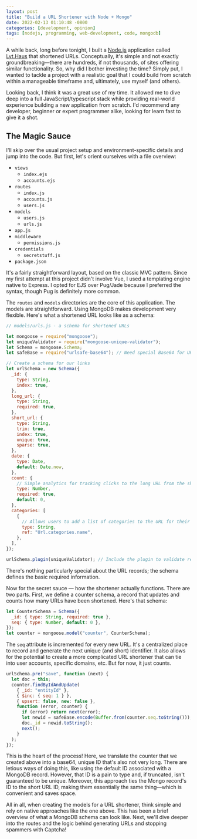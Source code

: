 ```yaml
---
layout: post
title: "Build a URL Shortener with Node + Mongo"
date: 2022-02-13 01:10:48 -0800
categories: [development, opinion]
tags: [nodejs, programming, web-development, code, mongodb]
---
```


A while back, long before tonight, I built a [Node.js](https://nodejs.org/en/) application called [Lyt.Haus](https://lyt.haus) that shortened URLs. Conceptually, it's simple and not exactly groundbreaking—there are hundreds, if not thousands, of sites offering similar functionality. So, why did I bother investing the time? Simply put, I wanted to tackle a project with a realistic goal that I could build from scratch within a manageable timeframe and, ultimately, use myself (and others).

Looking back, I think it was a great use of my time. It allowed me to dive deep into a full JavaScript/typescript stack while providing real-world experience building a new application from scratch. I'd recommend any developer, beginner or expert programmer alike, looking for learn fast to give it a shot.

## The Magic Sauce

I'll skip over the usual project setup and environment-specific details and jump into the code. But first, let's orient ourselves with a file overview:

- `views`
  - `index.ejs`
  - `accounts.ejs`
- `routes`
  - `index.js`
  - `accounts.js`
  - `users.js`
- `models`
  - `users.js`
  - `urls.js`
- `app.js`
- `middleware`
  - `permissions.js`
- `credentials`
  - `secretstuff.js`
- `package.json`

It's a fairly straightforward layout, based on the classic MVC pattern. Since my first attempt at this project didn't involve Vue, I used a templating engine native to Express. I opted for EJS over Pug/Jade because I preferred the syntax, though Pug is definitely more common.

The `routes` and `models` directories are the core of this application. The models are straightforward. Using MongoDB makes development very flexible. Here's what a shortened URL looks like as a schema:

```javascript
// models/urls.js - a schema for shortened URLs

let mongoose = require("mongoose");
let uniqueValidator = require("mongoose-unique-validator");
let Schema = mongoose.Schema;
let safeBase = require("urlsafe-base64"); // Need special Base64 for URL friendliness (slashes omitted)

// Create a schema for our links
let urlSchema = new Schema({
  _id: {
    type: String,
    index: true,
  },
  long_url: {
    type: String,
    required: true,
  },
  short_url: {
    type: String,
    trim: true,
    index: true,
    unique: true,
    sparse: true,
  },
  date: {
    type: Date,
    default: Date.now,
  },
  count: {
    // Simple analytics for tracking clicks to the long URL from the short URL
    type: Number,
    required: true,
    default: 0,
  },
  categories: [
    {
      // Allows users to add a list of categories to the URL for their dashboard
      type: String,
      ref: "Url.categories.name",
    },
  ],
});

urlSchema.plugin(uniqueValidator); // Include the plugin to validate record uniqueness
```

There's nothing particularly special about the URL records; the schema defines the basic required information.

Now for the secret sauce — how the shortener actually functions. There are two parts. First, we define a counter schema, a record that updates and counts how many URLs have been shortened. Here's that schema:

```javascript
let CounterSchema = Schema({
  _id: { type: String, required: true },
  seq: { type: Number, default: 0 },
});
let counter = mongoose.model("counter", CounterSchema);
```

The `seq` attribute is incremented for every new URL. It's a centralized place to record and generate the next unique (and short) identifier. It also allows for the potential to create a more complicated URL shortener that can tie into user accounts, specific domains, etc. But for now, it just counts.

```javascript
urlSchema.pre("save", function (next) {
  let doc = this;
  counter.findByIdAndUpdate(
    { _id: "entityId" },
    { $inc: { seq: 1 } },
    { upsert: false, new: false },
    function (error, counter) {
      if (error) return next(error);
      let newid = safeBase.encode(Buffer.from(counter.seq.toString()));
      doc._id = newid.toString();
      next();
    }
  );
});
```

This is the heart of the process! Here, we translate the counter that we created above into a base64, unique ID that's also not very long. There are letious ways of doing this, like using the default ID associated with a MongoDB record. However, that ID is a pain to type and, if truncated, isn't guaranteed to be unique. Moreover, this approach ties the Mongo record's ID to the short URL ID, making them essentially the same thing—which is convenient and saves space.

All in all, when creating the models for a URL shortener, think simple and rely on native approaches like the one above. This has been a brief overview of what a MongoDB schema can look like. Next, we'll dive deeper into the routes and the logic behind generating URLs and stopping spammers with Captcha!
